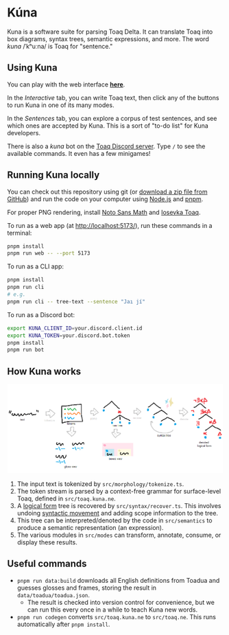 # Kúna

Kuna is a software suite for parsing Toaq Delta. It can translate Toaq into box
diagrams, syntax trees, semantic expressions, and more. The word _kuna_
/ˈkʰuːna/ is Toaq for "sentence."

## Using Kuna

You can play with the web interface [**here**](https://toaq.net/kuna/).

In the _Interactive_ tab, you can write Toaq text, then click any of the buttons
to run Kuna in one of its many modes.

In the _Sentences_ tab, you can explore a corpus of test sentences, and see
which ones are accepted by Kuna. This is a sort of "to-do list" for Kuna
developers.

There is also a _kuna_ bot on the
[Toaq Discord server](https://toaq.me/Discord). Type `/` to see the available
commands. It even has a few minigames!

## Running Kuna locally

You can check out this repository using git (or
[download a zip file from GitHub](https://github.com/toaq/kuna/archive/refs/heads/main.zip))
and run the code on your computer using
[Node.js](https://nodejs.org/en/download/) and [pnpm](https://pnpm.io/).

For proper PNG rendering, install
[Noto Sans Math](https://fonts.google.com/noto/specimen/Noto+Sans+Math) and
[Iosevka Toaq](https://github.com/toaq/Iosevka/releases/tag/latest).

To run as a web app (at <http://localhost:5173/>), run these commands in a
terminal:

```sh
pnpm install
pnpm run web -- --port 5173
```

To run as a CLI app:

```sh
pnpm install
pnpm run cli
# e.g.
pnpm run cli -- tree-text --sentence "Jaı jí"
```

To run as a Discord bot:

```sh
export KUNA_CLIENT_ID=your.discord.client.id
export KUNA_TOKEN=your.discord.bot.token
pnpm install
pnpm run bot
```

## How Kuna works

![pipeline overview](pipeline.png)

1. The input text is tokenized by `src/morphology/tokenize.ts`.
2. The token stream is parsed by a context-free grammar for surface-level Toaq,
   defined in `src/toaq.kuna.ne`.
3. A
   [logical form](https://toaqlanguage.wordpress.com/2022/09/26/logical-language-misconceptions/)
   tree is recovered by `src/syntax/recover.ts`. This involves undoing
   [syntactic movement](https://en.wikipedia.org/wiki/Syntactic_movement) and
   adding scope information to the tree.
4. This tree can be interpreted/denoted by the code in `src/semantics` to
   produce a semantic representation (an expression).
5. The various modules in `src/modes` can transform, annotate, consume, or
   display these results.

## Useful commands

- `pnpm run data:build` downloads all English definitions from Toadua and
  guesses glosses and frames, storing the result in `data/toadua/toadua.json`.
  - The result is checked into version control for convenience, but we can run
    this every once in a while to teach Kuna new words.
- `pnpm run codegen` converts `src/toaq.kuna.ne` to `src/toaq.ne`. This runs
  automatically after `pnpm install`.
